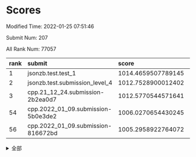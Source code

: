 # Scores

Modified Time: 2022-01-25 07:51:46

Submit Num: 207

All Rank Num: 77057

| rank |               submit               |       score        |       sigma        | pk_num |
| :--- | :--------------------------------- | :----------------- | :----------------- | :----- |
| 1    | jsonzb.test.test_1                 | 1014.4659507789145 | 0.8038227669484387 | 1489   |
| 2    | jsonzb.test.submission_level_4     | 1012.7528900012402 | 0.7841456472066232 | 1493   |
| 3    | cpp.21_12_24.submission-2b2ea0d7   | 1012.5770544571641 | 0.77982775652158   | 1492   |
| 54   | cpp.2022_01_09.submission-5b0e3de2 | 1006.0270654430245 | 0.7414041956652917 | 1492   |
| 56   | cpp.2022_01_09.submission-816672bd | 1005.2958922764072 | 0.7252284845214397 | 1493   |


<details>
<summary>全部</summary>

| rank |                 submit                 |       score        |       sigma        | pk_num |
| :--- | :------------------------------------- | :----------------- | :----------------- | :----- |
| 1    | jsonzb.test.test_1                     | 1014.4659507789145 | 0.8038227669484387 | 1489   |
| 2    | jsonzb.test.submission_level_4         | 1012.7528900012402 | 0.7841456472066232 | 1493   |
| 3    | cpp.21_12_24.submission-2b2ea0d7       | 1012.5770544571641 | 0.77982775652158   | 1492   |
| 4    | gobigger.level_3.submission_level_3_41 | 1012.360953603543  | 0.7731215697234165 | 1487   |
| 5    | gobigger.level_3.submission_level_3_27 | 1011.4770085517761 | 0.7760076458632481 | 1488   |
| 6    | gobigger.level_3.submission_level_3_43 | 1011.456265212956  | 0.7714635711210313 | 1489   |
| 7    | gobigger.level_3.submission_level_3_6  | 1011.3426502819794 | 0.7772571722966596 | 1488   |
| 8    | gobigger.level_3.submission_level_3_9  | 1011.1264165244551 | 0.7518641921998351 | 1485   |
| 9    | gobigger.level_3.submission_level_3_14 | 1011.0490648507904 | 0.7674228050802016 | 1493   |
| 10   | gobigger.level_3.submission_level_3_29 | 1010.8307961265566 | 0.7654332443776611 | 1493   |
| 11   | gobigger.level_3.submission_level_3_4  | 1010.6844652020166 | 0.7648026638672422 | 1483   |
| 12   | gobigger.level_3.submission_level_3_21 | 1010.6385210777611 | 0.7535299725049169 | 1490   |
| 13   | gobigger.level_3.submission_level_3_35 | 1010.633142862507  | 0.7570388327568816 | 1495   |
| 14   | gobigger.level_3.submission_level_3_38 | 1010.5484136617629 | 0.7832625734350274 | 1492   |
| 15   | gobigger.level_3.submission_level_3_10 | 1010.5461955660421 | 0.7759571793811146 | 1487   |
| 16   | gobigger.level_3.submission_level_3_45 | 1010.4779456252289 | 0.7710378901122877 | 1492   |
| 17   | gobigger.level_3.submission_level_3_44 | 1010.450531508793  | 0.7592463998439966 | 1492   |
| 18   | gobigger.level_3.submission_level_3_7  | 1010.4107733209547 | 0.7769255617737078 | 1487   |
| 19   | gobigger.level_3.submission_level_3_1  | 1010.3612874883387 | 0.7666930442353412 | 1491   |
| 20   | gobigger.level_3.submission_level_3_26 | 1010.3561171965396 | 0.7576620089727671 | 1489   |
| 21   | gobigger.level_3.submission_level_3_12 | 1010.3550407142177 | 0.7499877667837134 | 1490   |
| 22   | gobigger.level_3.submission_level_3_8  | 1010.2646194922002 | 0.7644066806178395 | 1487   |
| 23   | gobigger.level_3.submission_level_3_5  | 1010.2322597198673 | 0.7402185659830522 | 1492   |
| 24   | gobigger.level_3.submission_level_3_49 | 1010.123908851278  | 0.7750816483306034 | 1487   |
| 25   | gobigger.level_3.submission_level_3_48 | 1010.0739332991088 | 0.7662814445681788 | 1486   |
| 26   | gobigger.level_3.submission_level_3_39 | 1010.0252902825122 | 0.7566754094201683 | 1495   |
| 27   | gobigger.level_3.submission_level_3_37 | 1009.9928767926413 | 0.7416029733681938 | 1491   |
| 28   | gobigger.level_3.submission_level_3_11 | 1009.9781087903035 | 0.7538299984847878 | 1487   |
| 29   | gobigger.level_3.submission_level_3_40 | 1009.9701404658899 | 0.752954855414472  | 1490   |
| 30   | gobigger.level_3.submission_level_3_47 | 1009.9600164695074 | 0.7797725215123172 | 1490   |
| 31   | gobigger.level_3.submission_level_3_0  | 1009.9283631272901 | 0.7461937150279734 | 1486   |
| 32   | gobigger.level_3.submission_level_3_33 | 1009.9030734885838 | 0.7487438187638769 | 1486   |
| 33   | gobigger.level_3.submission_level_3_28 | 1009.853383976171  | 0.7579152853077399 | 1488   |
| 34   | gobigger.level_3.submission_level_3_13 | 1009.6903320386479 | 0.760640236060852  | 1490   |
| 35   | gobigger.level_3.submission_level_3_3  | 1009.6152288346154 | 0.7616476090778922 | 1491   |
| 36   | gobigger.level_3.submission_level_3_19 | 1009.5602223640484 | 0.745312924680024  | 1489   |
| 37   | gobigger.level_3.submission_level_3_16 | 1009.5245755170658 | 0.7708812285507988 | 1487   |
| 38   | gobigger.level_3.submission_level_3_42 | 1009.4706069919933 | 0.741852467769146  | 1490   |
| 39   | gobigger.level_3.submission_level_3_17 | 1009.432337568247  | 0.7316807671770524 | 1488   |
| 40   | gobigger.level_3.submission_level_3_2  | 1009.4069139856105 | 0.7483271507593283 | 1493   |
| 41   | gobigger.level_3.submission_level_3_23 | 1009.3697573554099 | 0.7762189024055145 | 1490   |
| 42   | gobigger.level_3.submission_level_3_30 | 1009.3610310204435 | 0.7387047338514291 | 1494   |
| 43   | gobigger.level_3.submission_level_3_24 | 1009.3324719016191 | 0.7250545616116829 | 1489   |
| 44   | gobigger.level_3.submission_level_3_25 | 1009.306321573248  | 0.7589763665745461 | 1486   |
| 45   | gobigger.level_3.submission_level_3_32 | 1009.2660385126668 | 0.7511014447702798 | 1484   |
| 46   | gobigger.level_3.submission_level_3_15 | 1009.2377385625592 | 0.7490195665857642 | 1487   |
| 47   | gobigger.level_3.submission_level_3_31 | 1009.1354510771038 | 0.757138683135597  | 1491   |
| 48   | gobigger.level_3.submission_level_3_46 | 1009.1239701691875 | 0.7578733437503726 | 1487   |
| 49   | gobigger.level_3.submission_level_3_22 | 1009.1058673612038 | 0.749632482901527  | 1488   |
| 50   | gobigger.level_3.submission_level_3_36 | 1009.0155602396852 | 0.7547618312534171 | 1496   |
| 51   | gobigger.level_3.submission_level_3_34 | 1008.7433724890274 | 0.7368965320333719 | 1487   |
| 52   | gobigger.level_3.submission_level_3_20 | 1008.4540583193303 | 0.7484377986434205 | 1488   |
| 53   | gobigger.level_3.submission_level_3_18 | 1008.3384747328079 | 0.772492138245485  | 1488   |
| 54   | cpp.2022_01_09.submission-5b0e3de2     | 1006.0270654430245 | 0.7414041956652917 | 1492   |
| 55   | gobigger.level_1.submission_level_1_40 | 1005.4735885158705 | 0.7462842941276463 | 1489   |
| 56   | cpp.2022_01_09.submission-816672bd     | 1005.2958922764072 | 0.7252284845214397 | 1493   |
| 57   | gobigger.level_1.submission_level_1_28 | 1004.8596076968645 | 0.7173364432085247 | 1488   |
| 58   | gobigger.level_1.submission_level_1_36 | 1004.6453774850387 | 0.7195383477654975 | 1491   |
| 59   | gobigger.level_1.submission_level_1_46 | 1004.3702427291249 | 0.729071614386791  | 1495   |
| 60   | gobigger.level_1.submission_level_1_16 | 1004.2607967649698 | 0.7241930120026816 | 1488   |
| 61   | gobigger.level_1.submission_level_1_18 | 1004.2456967602179 | 0.7212395506608971 | 1490   |
| 62   | gobigger.level_1.submission_level_1_22 | 1004.1648909474155 | 0.7228243700150627 | 1486   |
| 63   | gobigger.level_1.submission_level_1_47 | 1004.1264950777254 | 0.7322238557375897 | 1489   |
| 64   | gobigger.level_1.submission_level_1_17 | 1004.0116318224474 | 0.726027002259781  | 1484   |
| 65   | gobigger.level_1.submission_level_1_43 | 1003.9291283044004 | 0.7191050243477374 | 1493   |
| 66   | gobigger.level_1.submission_level_1_45 | 1003.8955159473038 | 0.7141645144212379 | 1490   |
| 67   | gobigger.level_1.submission_level_1_32 | 1003.8628130289796 | 0.7239391322780748 | 1484   |
| 68   | gobigger.level_1.submission_level_1_20 | 1003.7997500433636 | 0.7254327023494559 | 1491   |
| 69   | gobigger.level_1.submission_level_1_34 | 1003.794652170373  | 0.7168964800283305 | 1483   |
| 70   | gobigger.level_1.submission_level_1_48 | 1003.7819752318553 | 0.7166828815590796 | 1493   |
| 71   | gobigger.level_1.submission_level_1_30 | 1003.7773020928954 | 0.7110964022692268 | 1486   |
| 72   | gobigger.level_1.submission_level_1_23 | 1003.7685225921946 | 0.7220462049663647 | 1484   |
| 73   | gobigger.level_1.submission_level_1_26 | 1003.7100590754129 | 0.72899770604708   | 1487   |
| 74   | gobigger.level_1.submission_level_1_41 | 1003.7050846874531 | 0.7291175467018289 | 1494   |
| 75   | gobigger.level_1.submission_level_1_15 | 1003.7009510478084 | 0.714729799781134  | 1493   |
| 76   | gobigger.level_1.submission_level_1_21 | 1003.6761873492181 | 0.711190593668503  | 1486   |
| 77   | gobigger.level_1.submission_level_1_35 | 1003.6653265112957 | 0.7094535079638397 | 1492   |
| 78   | gobigger.level_1.submission_level_1_19 | 1003.6106575412618 | 0.7157023888528131 | 1494   |
| 79   | gobigger.level_1.submission_level_1_3  | 1003.5300570807102 | 0.7152328921600455 | 1484   |
| 80   | gobigger.level_1.submission_level_1_29 | 1003.4515264817117 | 0.7207863037596526 | 1487   |
| 81   | gobigger.level_1.submission_level_1_37 | 1003.4309920239538 | 0.7111497652204086 | 1490   |
| 82   | gobigger.level_1.submission_level_1_10 | 1003.41844699789   | 0.7089092073848514 | 1492   |
| 83   | gobigger.level_1.submission_level_1_9  | 1003.3951491443681 | 0.7203811800271565 | 1486   |
| 84   | gobigger.level_1.submission_level_1_49 | 1003.3802734776012 | 0.710579457196643  | 1484   |
| 85   | gobigger.level_1.submission_level_1_11 | 1003.1706328616556 | 0.7134779803819526 | 1491   |
| 86   | gobigger.level_1.submission_level_1_1  | 1002.9493933111493 | 0.7137486362546615 | 1486   |
| 87   | gobigger.level_1.submission_level_1_7  | 1002.8165274608533 | 0.7154190399724055 | 1488   |
| 88   | gobigger.level_1.submission_level_1_39 | 1002.7754482373406 | 0.7120426827489937 | 1488   |
| 89   | gobigger.level_1.submission_level_1_8  | 1002.7589339327855 | 0.7119085506687138 | 1491   |
| 90   | gobigger.level_1.submission_level_1_44 | 1002.7585345910279 | 0.7107717720013266 | 1491   |
| 91   | gobigger.level_1.submission_level_1_13 | 1002.7557388919918 | 0.7163631708211193 | 1489   |
| 92   | gobigger.level_1.submission_level_1_4  | 1002.7395306658198 | 0.7121062027509716 | 1485   |
| 93   | gobigger.level_1.submission_level_1_5  | 1002.7387355916418 | 0.7189677946667055 | 1488   |
| 94   | gobigger.level_1.submission_level_1_42 | 1002.7307551984449 | 0.715392528420248  | 1491   |
| 95   | gobigger.level_1.submission_level_1_6  | 1002.7033305676541 | 0.7114984460197551 | 1492   |
| 96   | gobigger.level_1.submission_level_1_2  | 1002.6851093118903 | 0.7038597714205593 | 1490   |
| 97   | gobigger.level_1.submission_level_1_38 | 1002.3644753285516 | 0.7142220683582509 | 1487   |
| 98   | gobigger.level_1.submission_level_1_31 | 1002.2848536257355 | 0.7197234189034314 | 1484   |
| 99   | gobigger.level_1.submission_level_1_0  | 1002.1849404175057 | 0.7071273434687998 | 1489   |
| 100  | gobigger.level_1.submission_level_1_12 | 1002.0496232175494 | 0.715204114700654  | 1488   |
| 101  | gobigger.level_1.submission_level_1_24 | 1001.6864147569029 | 0.7200009139608895 | 1487   |
| 102  | gobigger.level_1.submission_level_1_25 | 1001.5205259570953 | 0.7244591470196874 | 1487   |
| 103  | gobigger.level_1.submission_level_1_27 | 1001.4913592436072 | 0.7222286897483644 | 1490   |
| 104  | gobigger.level_1.submission_level_1_14 | 1001.290746650746  | 0.7089480760865059 | 1493   |
| 105  | gobigger.level_1.submission_level_1_33 | 1001.0741394279371 | 0.7134953172834689 | 1485   |
| 106  | gobigger.random.submission_random_31   | 996.9681376875704  | 0.7074179252670473 | 1490   |
| 107  | gobigger.random.submission_random_26   | 996.856984307669   | 0.7081886697321761 | 1490   |
| 108  | gobigger.random.submission_random_19   | 996.7724026718031  | 0.713487528611709  | 1493   |
| 109  | gobigger.random.submission_random_8    | 996.6502586620815  | 0.7049136183782969 | 1490   |
| 110  | gobigger.random.submission_random_6    | 996.6364509255485  | 0.7209231593506377 | 1489   |
| 111  | gobigger.random.submission_random_22   | 996.5731522431994  | 0.7166894131946043 | 1487   |
| 112  | gobigger.random.submission_random_9    | 996.5422846476437  | 0.7061707850186281 | 1488   |
| 113  | gobigger.random.submission_random_47   | 996.5135984487985  | 0.7092457215815692 | 1487   |
| 114  | gobigger.random.submission_random_3    | 996.4788392799848  | 0.7062445251176116 | 1493   |
| 115  | gobigger.random.submission_random_33   | 996.4570651851091  | 0.7172788752270305 | 1490   |
| 116  | gobigger.random.submission_random_15   | 996.4377319111763  | 0.7134919221435914 | 1485   |
| 117  | gobigger.random.submission_random_48   | 996.3472583234766  | 0.7013678073738719 | 1490   |
| 118  | gobigger.random.submission_random_20   | 996.280036073779   | 0.7102419613506279 | 1488   |
| 119  | gobigger.random.submission_random_42   | 996.2709909012992  | 0.7046004886025818 | 1491   |
| 120  | gobigger.random.submission_random_23   | 996.2202737985781  | 0.7187108436949006 | 1488   |
| 121  | gobigger.random.submission_random_37   | 996.0925242805604  | 0.7114970978368265 | 1490   |
| 122  | gobigger.random.submission_random_34   | 996.0541856678441  | 0.7142894727352699 | 1490   |
| 123  | gobigger.random.submission_random_32   | 996.0230472853167  | 0.7157556062965467 | 1491   |
| 124  | gobigger.random.submission_random_5    | 995.9589988237191  | 0.7010369914108239 | 1489   |
| 125  | gobigger.random.submission_random_36   | 995.9438761130876  | 0.7158437507963724 | 1486   |
| 126  | gobigger.random.submission_random_4    | 995.9413107493028  | 0.7104070601373733 | 1491   |
| 127  | gobigger.random.submission_random_24   | 995.8713337151817  | 0.7096579233262561 | 1488   |
| 128  | gobigger.random.submission_random_30   | 995.8633989080396  | 0.7076478234874113 | 1490   |
| 129  | gobigger.random.submission_random_41   | 995.8611329182894  | 0.7117269555479135 | 1484   |
| 130  | gobigger.random.submission_random_40   | 995.8575655219234  | 0.7102775908207837 | 1486   |
| 131  | gobigger.random.submission_random_11   | 995.8323529731947  | 0.7061441484405488 | 1488   |
| 132  | gobigger.random.submission_random_46   | 995.822016140553   | 0.6974104721916382 | 1489   |
| 133  | gobigger.random.submission_random_44   | 995.7436430117291  | 0.7072036904474889 | 1487   |
| 134  | gobigger.random.submission_random_45   | 995.6329639125419  | 0.7004019534471342 | 1489   |
| 135  | gobigger.random.submission_random_49   | 995.6278339119314  | 0.7259289004629631 | 1492   |
| 136  | gobigger.random.submission_random_28   | 995.5611437171422  | 0.7019024617550795 | 1488   |
| 137  | gobigger.random.submission_random_14   | 995.5352822151655  | 0.708605540251897  | 1489   |
| 138  | gobigger.random.submission_random_21   | 995.5094848355208  | 0.7308416767519659 | 1490   |
| 139  | gobigger.random.submission_random_27   | 995.4969580151867  | 0.7250276828684983 | 1493   |
| 140  | gobigger.random.submission_random_35   | 995.4477464322999  | 0.7052852551111805 | 1488   |
| 141  | gobigger.random.submission_random_29   | 995.4394290808103  | 0.7171557956402909 | 1491   |
| 142  | gobigger.random.submission_random_1    | 995.3910150214405  | 0.7118568557869883 | 1489   |
| 143  | gobigger.random.submission_random_0    | 995.346097794589   | 0.7300044381097281 | 1489   |
| 144  | gobigger.random.submission_random_17   | 995.3215590462112  | 0.7256545780026614 | 1487   |
| 145  | gobigger.random.submission_random_16   | 995.2814739121496  | 0.7172994859753958 | 1483   |
| 146  | gobigger.random.submission_random_7    | 995.2237104788397  | 0.7026510956738854 | 1490   |
| 147  | gobigger.random.submission_random_43   | 995.2170423404978  | 0.7201938258240933 | 1491   |
| 148  | gobigger.random.submission_random_18   | 995.1980826283319  | 0.7015146413623935 | 1486   |
| 149  | gobigger.random.submission_random_25   | 995.1863141824889  | 0.7156035270544888 | 1492   |
| 150  | gobigger.random.submission_random_39   | 995.1458831173426  | 0.7035029271906279 | 1492   |
| 151  | gobigger.random.submission_random_12   | 995.135978993265   | 0.7191727397024463 | 1489   |
| 152  | gobigger.random.submission_random_13   | 995.007766729726   | 0.7107476519081461 | 1489   |
| 153  | gobigger.random.submission_random_2    | 994.9912860176274  | 0.7185849038489467 | 1488   |
| 154  | gobigger.random.submission_random_38   | 994.676549487735   | 0.7297386380941958 | 1487   |
| 155  | gobigger.random.submission_random_10   | 994.2619033727412  | 0.7162756474205242 | 1488   |
| 156  | gobigger.level_2.submission_level_2_13 | 993.9521176497461  | 0.7329617258438609 | 1491   |
| 157  | gobigger.level_2.submission_level_2_22 | 993.0040035764364  | 0.7459793200863511 | 1489   |
| 158  | gobigger.level_2.submission_level_2_49 | 993.0020586579449  | 0.7376023667626737 | 1488   |
| 159  | gobigger.level_2.submission_level_2_32 | 992.980111625258   | 0.7255837593282426 | 1490   |
| 160  | gobigger.level_2.submission_level_2_39 | 992.8510516070825  | 0.7426984319946469 | 1493   |
| 161  | gobigger.level_2.submission_level_2_4  | 992.8122177077859  | 0.7310375682324285 | 1490   |
| 162  | gobigger.level_2.submission_level_2_10 | 992.767552794456   | 0.7291619301413171 | 1484   |
| 163  | gobigger.level_2.submission_level_2_0  | 992.622887565176   | 0.7315450175527233 | 1487   |
| 164  | gobigger.level_2.submission_level_2_12 | 992.6160795957235  | 0.742934105900793  | 1488   |
| 165  | gobigger.level_2.submission_level_2_36 | 992.5045668397923  | 0.7576228635528918 | 1491   |
| 166  | gobigger.level_2.submission_level_2_3  | 992.4633656948394  | 0.7476962242968154 | 1488   |
| 167  | gobigger.level_2.submission_level_2_40 | 992.4626731735973  | 0.7525859203122093 | 1486   |
| 168  | gobigger.level_2.submission_level_2_46 | 992.4425309086555  | 0.7597670114971752 | 1488   |
| 169  | gobigger.level_2.submission_level_2_30 | 992.4308604730418  | 0.7564837227751774 | 1488   |
| 170  | gobigger.level_2.submission_level_2_17 | 992.4199922961982  | 0.7528197939416216 | 1488   |
| 171  | gobigger.level_2.submission_level_2_31 | 992.3742355406133  | 0.7554299770139681 | 1495   |
| 172  | gobigger.level_2.submission_level_2_47 | 992.3694887805941  | 0.7569698722949469 | 1485   |
| 173  | gobigger.level_2.submission_level_2_44 | 992.3409082702864  | 0.7248635832598246 | 1493   |
| 174  | gobigger.level_2.submission_level_2_8  | 992.2723167659339  | 0.7534516854672019 | 1485   |
| 175  | gobigger.level_2.submission_level_2_2  | 992.2499605814123  | 0.7193534795779751 | 1483   |
| 176  | gobigger.level_2.submission_level_2_35 | 992.1421415652819  | 0.7444784742543679 | 1490   |
| 177  | gobigger.level_2.submission_level_2_15 | 992.1313017712413  | 0.7658224863332495 | 1487   |
| 178  | gobigger.level_2.submission_level_2_38 | 992.1247006533471  | 0.7488821000042089 | 1491   |
| 179  | gobigger.level_2.submission_level_2_33 | 992.1019493090869  | 0.7427612812012485 | 1494   |
| 180  | gobigger.level_2.submission_level_2_42 | 992.0765183542528  | 0.7527442761180492 | 1485   |
| 181  | gobigger.level_2.submission_level_2_25 | 991.9506018400529  | 0.7437763493154419 | 1493   |
| 182  | gobigger.level_2.submission_level_2_5  | 991.9396183967589  | 0.7417379517762618 | 1492   |
| 183  | gobigger.level_2.submission_level_2_26 | 991.8274468893339  | 0.7392191080230173 | 1487   |
| 184  | gobigger.level_2.submission_level_2_11 | 991.8226122170008  | 0.7443456472231624 | 1487   |
| 185  | gobigger.level_2.submission_level_2_1  | 991.7880905196472  | 0.7433539862699607 | 1487   |
| 186  | gobigger.level_2.submission_level_2_48 | 991.7771732059705  | 0.740987392350146  | 1490   |
| 187  | gobigger.level_2.submission_level_2_43 | 991.6745039069622  | 0.7414741464242066 | 1488   |
| 188  | gobigger.level_2.submission_level_2_34 | 991.6542660339115  | 0.7335193327440538 | 1490   |
| 189  | gobigger.level_2.submission_level_2_9  | 991.6174105904381  | 0.7545233116489811 | 1490   |
| 190  | gobigger.level_2.submission_level_2_20 | 991.6022329531858  | 0.7481014832362547 | 1488   |
| 191  | gobigger.level_2.submission_level_2_28 | 991.5976718005044  | 0.7765362740384022 | 1494   |
| 192  | gobigger.level_2.submission_level_2_21 | 991.5771412283752  | 0.7249154651132778 | 1486   |
| 193  | gobigger.level_2.submission_level_2_45 | 991.529086816247   | 0.7553079436815076 | 1489   |
| 194  | gobigger.level_2.submission_level_2_41 | 991.5033231106328  | 0.7528078057001345 | 1490   |
| 195  | gobigger.level_2.submission_level_2_19 | 991.4413349046895  | 0.7415051774489798 | 1488   |
| 196  | gobigger.level_2.submission_level_2_23 | 991.412397880418   | 0.7490761053600831 | 1485   |
| 197  | gobigger.level_2.submission_level_2_24 | 991.3676017193606  | 0.7516043511234005 | 1489   |
| 198  | gobigger.level_2.submission_level_2_6  | 991.2333963402451  | 0.7520300327853865 | 1494   |
| 199  | gobigger.level_2.submission_level_2_14 | 991.1821623403137  | 0.743454885383934  | 1489   |
| 200  | gobigger.level_2.submission_level_2_37 | 991.0104704229138  | 0.7432365034052074 | 1491   |
| 201  | gobigger.level_2.submission_level_2_29 | 990.8863668340443  | 0.7579608687390116 | 1492   |
| 202  | gobigger.level_2.submission_level_2_27 | 990.4023298151574  | 0.7686996293809837 | 1486   |
| 203  | gobigger.level_2.submission_level_2_7  | 990.34308891579    | 0.7536596091147783 | 1491   |
| 204  | gobigger.level_2.submission_level_2_18 | 990.2699235838352  | 0.7573000047909713 | 1490   |
| 205  | gobigger.level_2.submission_level_2_16 | 989.8756647463132  | 0.7795194579663324 | 1487   |
| 206  | gobigger.none.submission_none_0        | 977.0283009915562  | 1.3577463329665296 | 1492   |
| 207  | gobigger.none.submission_none_1        | 976.5696843985183  | 1.3698662831414894 | 1490   |

</details>